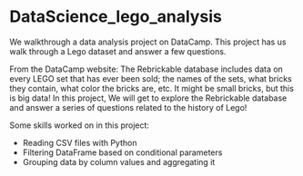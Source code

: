 # DataScience_lego_analysis
We walkthrough a data analysis project on DataCamp. This project has us walk through a Lego dataset and answer a few questions. 

From the DataCamp website:
The Rebrickable database includes data on every LEGO set that has ever been sold; the names of the sets, what bricks they contain, what color the bricks are, etc. It might be small bricks, but this is big data! In this project, We will get to explore the Rebrickable database and answer a series of questions related to the history of Lego!

Some skills worked on in this project:
- Reading CSV files with Python
- Filtering DataFrame based on conditional parameters
- Grouping data by column values and aggregating it
